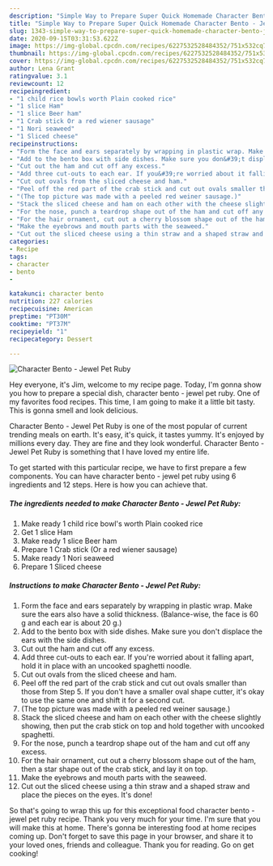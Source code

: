 ```yaml
---
description: "Simple Way to Prepare Super Quick Homemade Character Bento - Jewel Pet Ruby"
title: "Simple Way to Prepare Super Quick Homemade Character Bento - Jewel Pet Ruby"
slug: 1343-simple-way-to-prepare-super-quick-homemade-character-bento-jewel-pet-ruby
date: 2020-09-15T03:31:53.622Z
image: https://img-global.cpcdn.com/recipes/6227532528484352/751x532cq70/character-bento-jewel-pet-ruby-recipe-main-photo.jpg
thumbnail: https://img-global.cpcdn.com/recipes/6227532528484352/751x532cq70/character-bento-jewel-pet-ruby-recipe-main-photo.jpg
cover: https://img-global.cpcdn.com/recipes/6227532528484352/751x532cq70/character-bento-jewel-pet-ruby-recipe-main-photo.jpg
author: Lena Grant
ratingvalue: 3.1
reviewcount: 12
recipeingredient:
- "1 child rice bowls worth Plain cooked rice"
- "1 slice Ham"
- "1 slice Beer ham"
- "1 Crab stick Or a red wiener sausage"
- "1 Nori seaweed"
- "1 Sliced cheese"
recipeinstructions:
- "Form the face and ears separately by wrapping in plastic wrap. Make sure the ears also have a solid thickness. (Balance-wise, the face is 60 g and each ear is about 20 g.)"
- "Add to the bento box with side dishes. Make sure you don&#39;t displace the ears with the side dishes."
- "Cut out the ham and cut off any excess."
- "Add three cut-outs to each ear. If you&#39;re worried about it falling apart, hold it in place with an uncooked spaghetti noodle."
- "Cut out ovals from the sliced cheese and ham."
- "Peel off the red part of the crab stick and cut out ovals smaller than those from Step 5. If you don&#39;t have a smaller oval shape cutter, it&#39;s okay to use the same one and shift it for a second cut."
- "(The top picture was made with a peeled red weiner sausage.)"
- "Stack the sliced cheese and ham on each other with the cheese slightly showing, then put the crab stick on top and hold together with uncooked spaghetti."
- "For the nose, punch a teardrop shape out of the ham and cut off any excess."
- "For the hair ornament, cut out a cherry blossom shape out of the ham, then a star shape out of the crab stick, and lay it on top."
- "Make the eyebrows and mouth parts with the seaweed."
- "Cut out the sliced cheese using a thin straw and a shaped straw and place the pieces on the eyes. It&#39;s done!"
categories:
- Recipe
tags:
- character
- bento
- 

katakunci: character bento  
nutrition: 227 calories
recipecuisine: American
preptime: "PT30M"
cooktime: "PT37M"
recipeyield: "1"
recipecategory: Dessert

---
```



![Character Bento - Jewel Pet Ruby](https://img-global.cpcdn.com/recipes/6227532528484352/751x532cq70/character-bento-jewel-pet-ruby-recipe-main-photo.jpg)

Hey everyone, it's Jim, welcome to my recipe page. Today, I'm gonna show you how to prepare a special dish, character bento - jewel pet ruby. One of my favorites food recipes. This time, I am going to make it a little bit tasty. This is gonna smell and look delicious.

Character Bento - Jewel Pet Ruby is one of the most popular of current trending meals on earth. It's easy, it's quick, it tastes yummy. It's enjoyed by millions every day. They are fine and they look wonderful. Character Bento - Jewel Pet Ruby is something that I have loved my entire life.




To get started with this particular recipe, we have to first prepare a few components. You can have character bento - jewel pet ruby using 6 ingredients and 12 steps. Here is how you can achieve that.

<!--inarticleads1-->

##### The ingredients needed to make Character Bento - Jewel Pet Ruby:

1. Make ready 1 child rice bowl&#39;s worth Plain cooked rice
1. Get 1 slice Ham
1. Make ready 1 slice Beer ham
1. Prepare 1 Crab stick (Or a red wiener sausage)
1. Make ready 1 Nori seaweed
1. Prepare 1 Sliced cheese




<!--inarticleads2-->

##### Instructions to make Character Bento - Jewel Pet Ruby:

1. Form the face and ears separately by wrapping in plastic wrap. Make sure the ears also have a solid thickness. (Balance-wise, the face is 60 g and each ear is about 20 g.)
1. Add to the bento box with side dishes. Make sure you don&#39;t displace the ears with the side dishes.
1. Cut out the ham and cut off any excess.
1. Add three cut-outs to each ear. If you&#39;re worried about it falling apart, hold it in place with an uncooked spaghetti noodle.
1. Cut out ovals from the sliced cheese and ham.
1. Peel off the red part of the crab stick and cut out ovals smaller than those from Step 5. If you don&#39;t have a smaller oval shape cutter, it&#39;s okay to use the same one and shift it for a second cut.
1. (The top picture was made with a peeled red weiner sausage.)
1. Stack the sliced cheese and ham on each other with the cheese slightly showing, then put the crab stick on top and hold together with uncooked spaghetti.
1. For the nose, punch a teardrop shape out of the ham and cut off any excess.
1. For the hair ornament, cut out a cherry blossom shape out of the ham, then a star shape out of the crab stick, and lay it on top.
1. Make the eyebrows and mouth parts with the seaweed.
1. Cut out the sliced cheese using a thin straw and a shaped straw and place the pieces on the eyes. It&#39;s done!




So that's going to wrap this up for this exceptional food character bento - jewel pet ruby recipe. Thank you very much for your time. I'm sure that you will make this at home. There's gonna be interesting food at home recipes coming up. Don't forget to save this page in your browser, and share it to your loved ones, friends and colleague. Thank you for reading. Go on get cooking!
